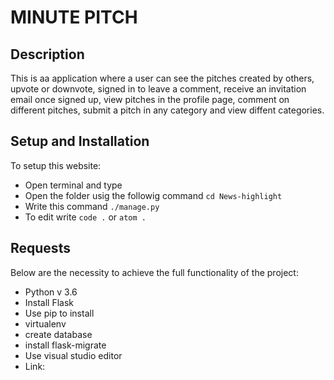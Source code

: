 # MINUTE PITCH

## Description
This is aa application where a user can see the pitches created by others, upvote or downvote, signed in to leave a comment, receive an invitation email once signed up, view pitches in the profile page, comment on different pitches, submit a pitch in any category and view diffent categories.

## Setup and Installation
To setup this website:
* Open terminal and type ` `
* Open the folder usig the followig command `cd News-highlight`
* Write this command `./manage.py`
* To edit write `code .` or `atom .`

## Requests
Below are the necessity to achieve the full functionality of the project:
* Python v 3.6
* Install Flask
* Use pip to install
* virtualenv
* create database
* install flask-migrate
* Use visual studio editor
* Link:
